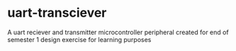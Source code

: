 # uart-transciever
 A uart reciever and transmitter microcontroller peripheral created for end of semester 1 design exercise for learning purposes
